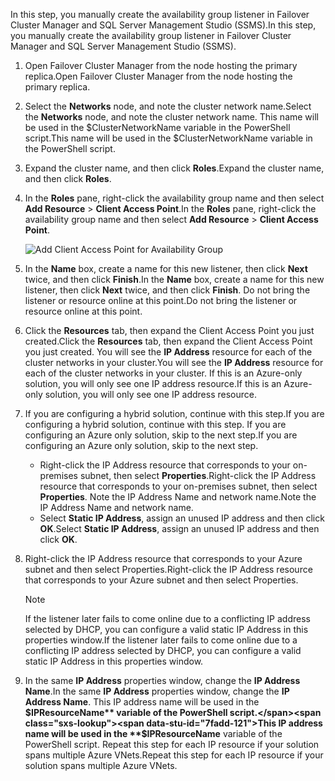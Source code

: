 <span data-ttu-id="7fadd-101">In this step, you manually create the availability group listener in Failover Cluster Manager and SQL Server Management Studio (SSMS).</span><span class="sxs-lookup"><span data-stu-id="7fadd-101">In this step, you manually create the availability group listener in Failover Cluster Manager and SQL Server Management Studio (SSMS).</span></span>

1. <span data-ttu-id="7fadd-102">Open Failover Cluster Manager from the node hosting the primary replica.</span><span class="sxs-lookup"><span data-stu-id="7fadd-102">Open Failover Cluster Manager from the node hosting the primary replica.</span></span>
2. <span data-ttu-id="7fadd-103">Select the **Networks** node, and note the cluster network name.</span><span class="sxs-lookup"><span data-stu-id="7fadd-103">Select the **Networks** node, and note the cluster network name.</span></span> <span data-ttu-id="7fadd-104">This name will be used in the $ClusterNetworkName variable in the PowerShell script.</span><span class="sxs-lookup"><span data-stu-id="7fadd-104">This name will be used in the $ClusterNetworkName variable in the PowerShell script.</span></span>
3. <span data-ttu-id="7fadd-105">Expand the cluster name, and then click **Roles**.</span><span class="sxs-lookup"><span data-stu-id="7fadd-105">Expand the cluster name, and then click **Roles**.</span></span>
4. <span data-ttu-id="7fadd-106">In the **Roles** pane, right-click the availability group name and then select **Add Resource** > **Client Access Point**.</span><span class="sxs-lookup"><span data-stu-id="7fadd-106">In the **Roles** pane, right-click the availability group name and then select **Add Resource** > **Client Access Point**.</span></span>
   
    ![Add Client Access Point for Availability Group](https://docstestmedia1.blob.core.windows.net/azure-media/includes/media/virtual-machines-sql-server-configure-alwayson-availability-group-listener/IC678769.gif)
5. <span data-ttu-id="7fadd-108">In the **Name** box, create a name for this new listener, then click **Next** twice, and then click **Finish**.</span><span class="sxs-lookup"><span data-stu-id="7fadd-108">In the **Name** box, create a name for this new listener, then click **Next** twice, and then click **Finish**.</span></span> <span data-ttu-id="7fadd-109">Do not bring the listener or resource online at this point.</span><span class="sxs-lookup"><span data-stu-id="7fadd-109">Do not bring the listener or resource online at this point.</span></span>
6. <span data-ttu-id="7fadd-110">Click the **Resources** tab, then expand the Client Access Point you just created.</span><span class="sxs-lookup"><span data-stu-id="7fadd-110">Click the **Resources** tab, then expand the Client Access Point you just created.</span></span> <span data-ttu-id="7fadd-111">You will see the **IP Address** resource for each of the cluster networks in your cluster.</span><span class="sxs-lookup"><span data-stu-id="7fadd-111">You will see the **IP Address** resource for each of the cluster networks in your cluster.</span></span> <span data-ttu-id="7fadd-112">If this is an Azure-only solution, you will only see one IP address resource.</span><span class="sxs-lookup"><span data-stu-id="7fadd-112">If this is an Azure-only solution, you will only see one IP address resource.</span></span>
7. <span data-ttu-id="7fadd-113">If you are configuring a hybrid solution, continue with this step.</span><span class="sxs-lookup"><span data-stu-id="7fadd-113">If you are configuring a hybrid solution, continue with this step.</span></span> <span data-ttu-id="7fadd-114">If you are configuring an Azure only solution, skip to the next step.</span><span class="sxs-lookup"><span data-stu-id="7fadd-114">If you are configuring an Azure only solution, skip to the next step.</span></span> 
   
   * <span data-ttu-id="7fadd-115">Right-click the IP Address resource that corresponds to your on-premises subnet, then select **Properties**.</span><span class="sxs-lookup"><span data-stu-id="7fadd-115">Right-click the IP Address resource that corresponds to your on-premises subnet, then select **Properties**.</span></span> <span data-ttu-id="7fadd-116">Note the IP Address Name and network name.</span><span class="sxs-lookup"><span data-stu-id="7fadd-116">Note the IP Address Name and network name.</span></span>
   * <span data-ttu-id="7fadd-117">Select **Static IP Address**, assign an unused IP address and then click **OK**.</span><span class="sxs-lookup"><span data-stu-id="7fadd-117">Select **Static IP Address**, assign an unused IP address and then click **OK**.</span></span>
8. <span data-ttu-id="7fadd-118">Right-click the IP Address resource that corresponds to your Azure subnet and then select Properties.</span><span class="sxs-lookup"><span data-stu-id="7fadd-118">Right-click the IP Address resource that corresponds to your Azure subnet and then select Properties.</span></span>
   
   > [!NOTE]
   > <span data-ttu-id="7fadd-119">If the listener later fails to come online due to a conflicting IP address selected by DHCP, you can configure a valid static IP Address in this properties window.</span><span class="sxs-lookup"><span data-stu-id="7fadd-119">If the listener later fails to come online due to a conflicting IP address selected by DHCP, you can configure a valid static IP Address in this properties window.</span></span>
   > 
   > 
9. <span data-ttu-id="7fadd-120">In the same **IP Address** properties window, change the **IP Address Name**.</span><span class="sxs-lookup"><span data-stu-id="7fadd-120">In the same **IP Address** properties window, change the **IP Address Name**.</span></span> <span data-ttu-id="7fadd-121">This IP address name will be used in the **$IPResourceName** variable of the PowerShell script.</span><span class="sxs-lookup"><span data-stu-id="7fadd-121">This IP address name will be used in the **$IPResourceName** variable of the PowerShell script.</span></span> <span data-ttu-id="7fadd-122">Repeat this step for each IP resource if your solution spans multiple Azure VNets.</span><span class="sxs-lookup"><span data-stu-id="7fadd-122">Repeat this step for each IP resource if your solution spans multiple Azure VNets.</span></span>


